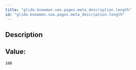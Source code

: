 ```yaml
---
title: "glide.knowman.seo.pages.meta_description.length"
id: "glide.knowman.seo.pages.meta_description.length"
---
```

## Description



## Value: 
```
100
```